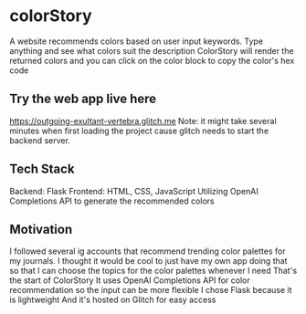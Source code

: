 # colorStory
A website recommends colors based on user input keywords.
Type anything and see what colors suit the description
ColorStory will render the returned colors and you can click on the color block to copy the color's hex code

## Try the web app live here
https://outgoing-exultant-vertebra.glitch.me
Note: it might take several minutes when first loading the project cause glitch needs to start the backend server.

## Tech Stack
Backend: Flask
Frontend: HTML, CSS, JavaScript
Utilizing OpenAI Completions API to generate the recommended colors

## Motivation
I followed several ig accounts that recommend trending color palettes for my journals.
I thought it would be cool to just have my own app doing that so that I can choose the topics for the color palettes whenever I need
That's the start of ColorStory
It uses OpenAI Completions API for color recommendation so the input can be more flexible
I chose Flask because it is lightweight
And it's hosted on Glitch for easy access
